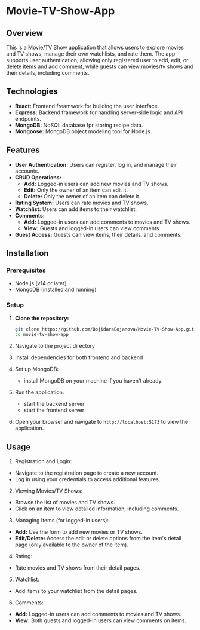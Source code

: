 # Movie-TV-Show-App

## Overview

This is a Movie/TV Show application that allows users to explore movies and TV shows, manage their own watchlists, and rate them. The app supports user authentication, allowing only registered user to add, edit, or delete items and add comment, while guests can view movies/tv shows and their details, including comments.

## Technologies

- **React:** Frontend freamwork for building the user interface.
- **Express:** Backend framework for handling server-side logic and API endpoints.
- **MongoDB:** NoSQL database fpr storing recipe data.
- **Mongoose:** MongoDB object modeling tool for Node.js.

## Features

- **User Authentication:** Users can register, log in, and manage their accounts.
- **CRUD Operations:**
  - **Add:** Logged-in users can add new movies and TV shows.
  - **Edit:** Only the owner of an item can edit it.
  - **Delete:** Only the owner of an item can delete it.
- **Rating System:** Users can rate movies and TV shows.
- **Watchlist:** Users can add items to their watchlist.
- **Comments:**
  - **Add:** Logged-in users can add comments to movies and TV shows.
  - **View:** Guests and logged-in users can view comments.
- **Guest Access:** Guests can view items, their details, and comments.

## Installation

### Prerequisites

- Node.js (v14 or later)
- MongoDB (installed and running)

### Setup

1. **Clone the repository:**

   ```bash
   git clone https://github.com/BojidaraBojanova/Movie-TV-Show-App.git
   cd movie-tv-show-app
2. Navigate to the project directory
3. Install dependencies for both frontend and backend
4. Set up MongoDB:
     - install MongoDB on your machine if you haven't already.
5. Run the application:
     - start the backend server
     - start the frontend server
6. Open your browser and navigate to `http://localhost:5173` to view the application.

## Usage

1. Registration and Login:
- Navigate to the registration page to create a new account.
- Log in using your credentials to access additional features.
2. Viewing Movies/TV Shows:
- Browse the list of movies and TV shows.
- Click on an item to view detailed information, including comments.
3. Managing Items (for logged-in users):
- **Add:** Use the form to add new movies or TV shows.
- **Edit/Delete:** Access the edit or delete options from the item's detail page (only available to the owner of the item).
4. Rating:
- Rate movies and TV shows from their detail pages.
5. Watchlist:
- Add items to your watchlist from the detail pages.
6. Comments:
- **Add:** Logged-in users can add comments to movies and TV shows.
- **View:** Both guests and logged-in users can view comments on items.
